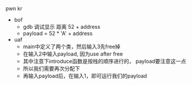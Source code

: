 pwn kr
  - bof
    - gdb 调试显示 距离 52 + address
    - payload = 52 * 'A' + address
  - uaf
    - main中定义了两个类，然后输入3先free掉
    - 在输入2中输入payload, 因为use after free
    - 其中注意下introduce函数是按栈的顺序进行的， payload要注意这一点
    - 所以我们需要再次分配下
    - 再输入payload后，在输入1，即可运行我们的payload
  

